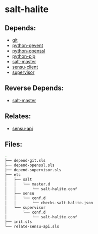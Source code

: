 # salt-halite

## Depends:

  -  [git](/salt/git)
  -  [python-gevent](/salt/python-gevent)
  -  [python-openssl](/salt/python-openssl)
  -  [python-pip](/salt/python-pip)
  -  [salt-master](/salt/salt-master)
  -  [sensu-client](/salt/sensu-client)
  -  [supervisor](/salt/supervisor)

## Reverse Depends:

  -  [salt-master](/salt/salt-master)

## Relates:

  -  [sensu-api](/salt/sensu-api)

## Files:

```bash
.
├── depend-git.sls
├── depend-openssl.sls
├── depend-supervisor.sls
├── etc
│   ├── salt
│   │   └── master.d
│   │       └── salt-halite.conf
│   ├── sensu
│   │   └── conf.d
│   │       └── checks-salt-halite.json
│   └── supervisor
│       └── conf.d
│           └── salt-halite.conf
├── init.sls
└── relate-sensu-api.sls
```
